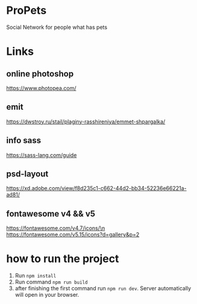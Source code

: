 # ProPets
Social Network for people what has pets

# Links
## online photoshop
https://www.photopea.com/
## emit
https://dwstroy.ru/stail/plaginy-rasshireniya/emmet-shpargalka/
## info sass
https://sass-lang.com/guide
## psd-layout
https://xd.adobe.com/view/f8d235c1-c662-44d2-bb34-52236e66221a-ad81/
## fontawesome v4 && v5
https://fontawesome.com/v4.7/icons/\n
https://fontawesome.com/v5.15/icons?d=gallery&p=2

# how to run the project
1. Run `npm install`
2. Run command `npm run build`
3. after finishing the first command run `npm run dev`. Server automatically will open in your browser.
